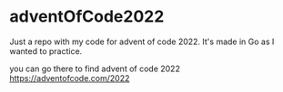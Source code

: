 # adventOfCode2022
Just a repo with my code for advent of code 2022. It's made in Go as I wanted to practice.

you can go there to find advent of code 2022
https://adventofcode.com/2022
